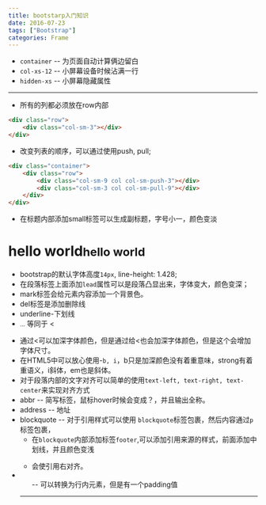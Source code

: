 ```yaml
---
title: bootstarp入门知识
date: 2016-07-23
tags: ["Bootstrap"]
categories: Frame
---
```


- `container` -- 为页面自动计算俩边留白
- `col-xs-12` -- 小屏幕设备时候沾满一行
- `hidden-xs` -- 小屏幕隐藏属性

---

- 所有的列都必须放在row内部
```html
<div class="row">
    <div class="col-sm-3"></div>
</div>
```

- 改变列表的顺序，可以通过使用push, pull;

```html
<div class="container">
    <div class="row">
        <div class="col-sm-9 col col-sm-push-3"></div>
        <div class="col-sm-3 col col-sm-pull-9"></div>
    </div>
</div>
```
- 在标题内部添加small标签可以生成副标题，字号小一，颜色变淡
<h1>hello world<small>hello world</small></h1>

- bootstrap的默认字体高度`14px`, line-height: 1.428;
- 在段落标签上面添加`lead`属性可以是段落凸显出来，字体变大，颜色变深；
- mark标签会给元素内容添加一个背景色。
- del标签是添加删除线
- underline-下划线
- <small>...</small> 等同于 <<p class="small"></p>
- 通过<<strong></strong>可以加深字体颜色，但是通过给<<span class="lead"></span>也会加深字体颜色，但是这个会增加字体尺寸。
- 在HTML5中可以放心使用-`b, i`，b只是加深颜色没有着重意味，strong有着重语义，i斜体，em也是斜体。
- 对于段落内部的文字对齐可以简单的使用`text-left, text-right, text-center`来实现对齐方式
- abbr -- 简写标签，鼠标hover时候会变成？，并且输出全称。
- address -- 地址
- blockquote -- 对于引用样式可以使用 `blockquote`标签包裹，然后内容通过`p`标签包裹，
    - 在`blockquote`内部添加标签`footer`,可以添加引用来源的样式，前面添加中划线，并且颜色变浅
    -  <blockquote class="blockquote-reverse"></blockquote>会使引用右对齐。
- <ul class="list-inline"> -- 可以转换为行内元素，但是有一个padding值



---
